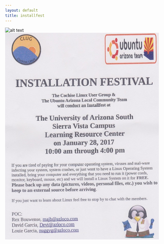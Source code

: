 ```yaml
---
layout: default
title: installfest
---
```



![alt text](http://rs337.pbsrc.com/albums/n371/karlos080/trans.gif~c200)
![alt text](/images/installfest2.jpg)
